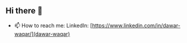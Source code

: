 ## Hi there 👋

- 📫 How to reach me: LinkedIn: [https://www.linkedin.com/in/dawar-waqar/](dawar-waqar)

